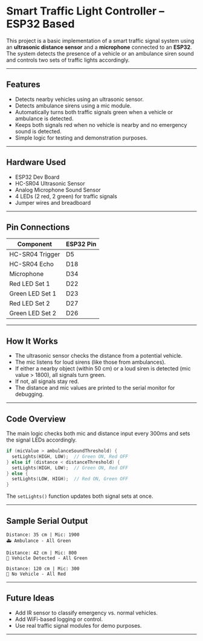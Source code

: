 
# Smart Traffic Light Controller – ESP32 Based

This project is a basic implementation of a smart traffic signal system using an **ultrasonic distance sensor** and a **microphone** connected to an **ESP32**. The system detects the presence of a vehicle or an ambulance siren sound and controls two sets of traffic lights accordingly.

---

## Features

- Detects nearby vehicles using an ultrasonic sensor.
- Detects ambulance sirens using a mic module.
- Automatically turns both traffic signals green when a vehicle or ambulance is detected.
- Keeps both signals red when no vehicle is nearby and no emergency sound is detected.
- Simple logic for testing and demonstration purposes.

---

## Hardware Used

- ESP32 Dev Board
- HC-SR04 Ultrasonic Sensor
- Analog Microphone Sound Sensor
- 4 LEDs (2 red, 2 green) for traffic signals
- Jumper wires and breadboard

---

## Pin Connections

| Component        | ESP32 Pin |
|------------------|-----------|
| HC-SR04 Trigger  | D5        |
| HC-SR04 Echo     | D18       |
| Microphone       | D34       |
| Red LED Set 1    | D22       |
| Green LED Set 1  | D23       |
| Red LED Set 2    | D27       |
| Green LED Set 2  | D26       |

---

## How It Works

- The ultrasonic sensor checks the distance from a potential vehicle.
- The mic listens for loud sirens (like those from ambulances).
- If either a nearby object (within 50 cm) or a loud siren is detected (mic value > 1800), all signals turn green.
- If not, all signals stay red.
- The distance and mic values are printed to the serial monitor for debugging.

---

## Code Overview

The main logic checks both mic and distance input every 300ms and sets the signal LEDs accordingly.

```cpp
if (micValue > ambulanceSoundThreshold) {
  setLights(HIGH, LOW);  // Green ON, Red OFF
} else if (distance < distanceThreshold) {
  setLights(HIGH, LOW);  // Green ON, Red OFF
} else {
  setLights(LOW, HIGH);  // Red ON, Green OFF
}
````

The `setLights()` function updates both signal sets at once.

---

## Sample Serial Output

```
Distance: 35 cm | Mic: 1900
🚑 Ambulance - All Green

Distance: 42 cm | Mic: 800
🚗 Vehicle Detected - All Green

Distance: 120 cm | Mic: 300
🔴 No Vehicle - All Red
```

---

## Future Ideas

* Add IR sensor to classify emergency vs. normal vehicles.
* Add WiFi-based logging or control.
* Use real traffic signal modules for demo purposes.

---




